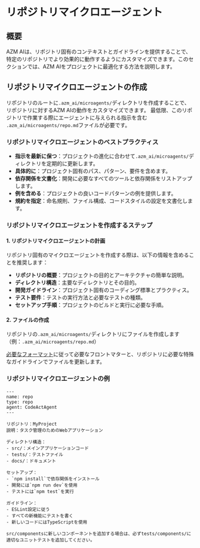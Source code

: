# リポジトリマイクロエージェント

## 概要

AZM AIは、リポジトリ固有のコンテキストとガイドラインを提供することで、特定のリポジトリでより効果的に動作するようにカスタマイズできます。このセクションでは、AZM AIをプロジェクトに最適化する方法を説明します。

## リポジトリマイクロエージェントの作成

リポジトリのルートに`.azm_ai/microagents/`ディレクトリを作成することで、リポジトリに対するAZM AIの動作をカスタマイズできます。
最低限、このリポジトリで作業する際にエージェントに与えられる指示を含む
`.azm_ai/microagents/repo.md`ファイルが必要です。

### リポジトリマイクロエージェントのベストプラクティス

* **指示を最新に保つ**：プロジェクトの進化に合わせて`.azm_ai/microagents/`ディレクトリを定期的に更新します。
* **具体的に**：プロジェクト固有のパス、パターン、要件を含めます。
* **依存関係を文書化**：開発に必要なすべてのツールと依存関係をリストアップします。
* **例を含める**：プロジェクトの良いコードパターンの例を提供します。
* **規約を指定**：命名規則、ファイル構成、コードスタイルの設定を文書化します。

### リポジトリマイクロエージェントを作成するステップ

#### 1. リポジトリマイクロエージェントの計画

リポジトリ固有のマイクロエージェントを作成する際は、以下の情報を含めることを推奨します：

* **リポジトリの概要**：プロジェクトの目的とアーキテクチャの簡単な説明。
* **ディレクトリ構造**：主要なディレクトリとその目的。
* **開発ガイドライン**：プロジェクト固有のコーディング標準とプラクティス。
* **テスト要件**：テストの実行方法と必要なテストの種類。
* **セットアップ手順**：プロジェクトのビルドと実行に必要な手順。

#### 2. ファイルの作成

リポジトリの`.azm_ai/microagents/`ディレクトリにファイルを作成します（例：`.azm_ai/microagents/repo.md`）

[必要なフォーマット](./microagents-overview#microagent-format)に従って必要なフロントマターと、リポジトリに必要な特殊なガイドラインでファイルを更新します。

### リポジトリマイクロエージェントの例

```
---
name: repo
type: repo
agent: CodeActAgent
---

リポジトリ：MyProject
説明：タスク管理のためのWebアプリケーション

ディレクトリ構造：
- src/：メインアプリケーションコード
- tests/：テストファイル
- docs/：ドキュメント

セットアップ：
- `npm install`で依存関係をインストール
- 開発には`npm run dev`を使用
- テストには`npm test`を実行

ガイドライン：
- ESLint設定に従う
- すべての新機能にテストを書く
- 新しいコードにはTypeScriptを使用

src/componentsに新しいコンポーネントを追加する場合は、必ずtests/components/に適切なユニットテストを追加してください。
```
